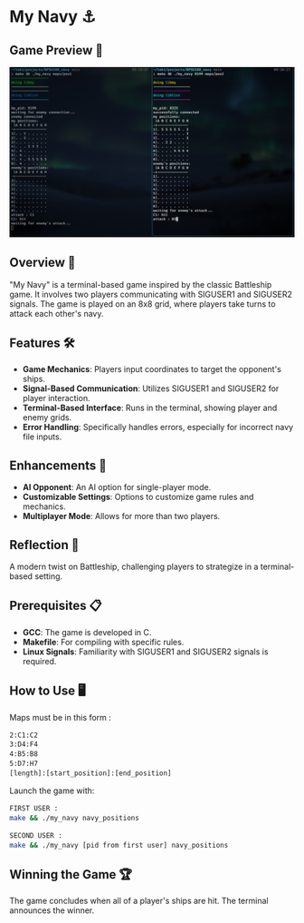 # My Navy ⚓

## Game Preview 📸
![My Navy Game Preview](preview.png)

## Overview 🌟
"My Navy" is a terminal-based game inspired by the classic Battleship game. It involves two players communicating with SIGUSER1 and SIGUSER2 signals. The game is played on an 8x8 grid, where players take turns to attack each other's navy.

## Features 🛠️
- **Game Mechanics**: Players input coordinates to target the opponent's ships.
- **Signal-Based Communication**: Utilizes SIGUSER1 and SIGUSER2 for player interaction.
- **Terminal-Based Interface**: Runs in the terminal, showing player and enemy grids.
- **Error Handling**: Specifically handles errors, especially for incorrect navy file inputs.

## Enhancements 🚀
- **AI Opponent**: An AI option for single-player mode.
- **Customizable Settings**: Options to customize game rules and mechanics.
- **Multiplayer Mode**: Allows for more than two players.

## Reflection 💭
A modern twist on Battleship, challenging players to strategize in a terminal-based setting.

## Prerequisites 📋
- **GCC**: The game is developed in C.
- **Makefile**: For compiling with specific rules.
- **Linux Signals**: Familiarity with SIGUSER1 and SIGUSER2 signals is required.

## How to Use 🖥️
Maps must be in this form :
```bash
2:C1:C2
3:D4:F4
4:B5:B8
5:D7:H7
[length]:[start_position]:[end_position]

```
Launch the game with:
```bash
FIRST USER :
make && ./my_navy navy_positions
```
```bash
SECOND USER :
make && ./my_navy [pid from first user] navy_positions
```
## Winning the Game 🏆
The game concludes when all of a player's ships are hit. The terminal announces the winner.

